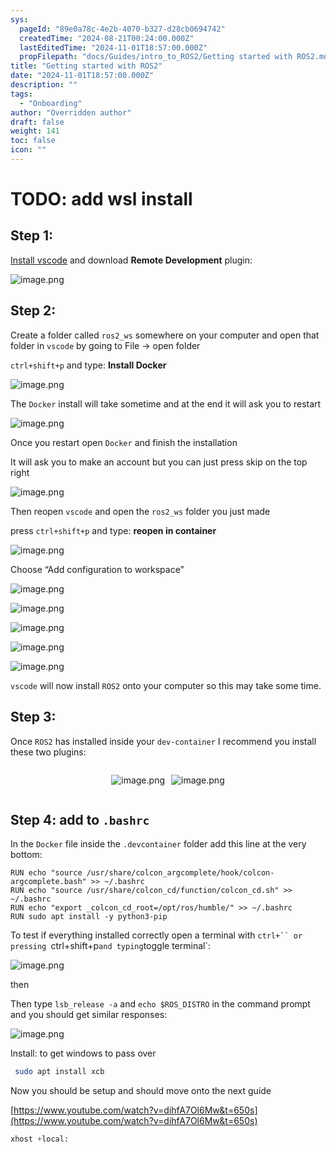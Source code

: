 ```yaml
---
sys:
  pageId: "89e0a78c-4e2b-4070-b327-d28cb0694742"
  createdTime: "2024-08-21T00:24:00.000Z"
  lastEditedTime: "2024-11-01T18:57:00.000Z"
  propFilepath: "docs/Guides/intro_to_ROS2/Getting started with ROS2.md"
title: "Getting started with ROS2"
date: "2024-11-01T18:57:00.000Z"
description: ""
tags:
  - "Onboarding"
author: "Overridden author"
draft: false
weight: 141
toc: false
icon: ""
---
```


# TODO: add wsl install

## Step 1:

[Install vscode](https://code.visualstudio.com/download) and download **Remote Development** plugin:

![image.png](https://prod-files-secure.s3.us-west-2.amazonaws.com/d518164a-d88e-44d1-a4ee-3adb3bd8bce0/efb52993-1881-4a40-b95e-6f020334f022/image.png?X-Amz-Algorithm=AWS4-HMAC-SHA256&X-Amz-Content-Sha256=UNSIGNED-PAYLOAD&X-Amz-Credential=ASIAZI2LB466TYRC32H6%2F20250503%2Fus-west-2%2Fs3%2Faws4_request&X-Amz-Date=20250503T070736Z&X-Amz-Expires=3600&X-Amz-Security-Token=IQoJb3JpZ2luX2VjEEsaCXVzLXdlc3QtMiJIMEYCIQCHnuPRMR2c4siEt0aeGAXXnjzvTACWfP1C05%2FIKLX3WwIhAO%2FJCvDQnR%2BwjaRJHpJuzAxwl%2FQ%2BlnZWmQ%2BnmRwcNmvLKogECOT%2F%2F%2F%2F%2F%2F%2F%2F%2F%2FwEQABoMNjM3NDIzMTgzODA1IgwZLmCGyh0A5npguXoq3AMNH%2BiL5KagVzHA8UIZ6HF1rqFNS89RVethg6LqvqUUCI5g1evVKJFXkcTLxUjCdLqt2f7twfANlM17vG66WCSJb10Gm7GtkDiuHoEbACtk9Wva2fsmNvXyVByyqzN02N7yWCPhj44n8%2FQU9X9mfR8HxIQOMQrG1IVQJpCKTuaNKyEyz%2BiNG9oRRysSmLDQp0gaUieoybQ1YJLnmDPoUj%2BZNJM8qgYyPODQobb5D6J3HQCfW0TOx8lHAsq50SPrEtxYpEXPVRPvzZEFGHVpUM7ZPyxc0SUHen1DXEwu%2BX7z44ywz6srS0X5yYw9eTRdAJxME7rrxB4boDrRBMNvx%2BRlVV38Qd7coDzmc2YiF4%2BOYuH4Z16Etmabd%2BTKxsIgGPy4LFSJmSrp85bMG%2BO7zzVXeSL2RZTU2JIRUTvMZKZ8JT%2BRhE5EK6X5dBghwfogeUHZl95udq%2FPmiZR3djf6MOJ1DejvKe6CvhlR9eFC0nhEs5hOm3Tt%2F4u5ETQtHcIqsHytx%2BhB2n4QadeC3wt5QjlUZ86xtWiwsfg70qShJPTQY4lHQI96oZS6WkBHuUaATS9CjjAvo5lHYixTL8hbtzP14imn0ptWgzHYV%2Fcuv48Nz4fcpQF%2F3FO1FmrfTDwhtbABjqkAZCnaxQaiyMxnIJGk6%2Bsirka%2F8g8Tsr5qCSqkwkQTVhh8trJevoHXRLyIR1ITvKLzH5XwAWsVhAtW7VhtBj5fylliwIWxgqB1Rtfeg6uS4ZpzKDscAC5RAF0%2BsS4GJBP3it2zC2nISDaZCk5ehVEDxrwC80L6P5zEWh%2B1jB%2B%2Bw8SrmQhGNuI7MysN7TrOBOo4%2BxP%2BA0iVOrABvfGC6DS7DB3wiP%2B&X-Amz-Signature=1fff24dc1a00e0d8b0c03f838a89a4db1769edb1a58355f1fd8f9b9d32c215d9&X-Amz-SignedHeaders=host&x-id=GetObject)

## Step 2:

Create a folder called `ros2_ws` somewhere on your computer and open that folder in `vscode` by going to File → open folder 

`ctrl+shift+p` and type: **Install Docker**

![image.png](https://prod-files-secure.s3.us-west-2.amazonaws.com/d518164a-d88e-44d1-a4ee-3adb3bd8bce0/2269dc0e-1cd5-47ff-bceb-c04ad9b2eab0/image.png?X-Amz-Algorithm=AWS4-HMAC-SHA256&X-Amz-Content-Sha256=UNSIGNED-PAYLOAD&X-Amz-Credential=ASIAZI2LB466TYRC32H6%2F20250503%2Fus-west-2%2Fs3%2Faws4_request&X-Amz-Date=20250503T070736Z&X-Amz-Expires=3600&X-Amz-Security-Token=IQoJb3JpZ2luX2VjEEsaCXVzLXdlc3QtMiJIMEYCIQCHnuPRMR2c4siEt0aeGAXXnjzvTACWfP1C05%2FIKLX3WwIhAO%2FJCvDQnR%2BwjaRJHpJuzAxwl%2FQ%2BlnZWmQ%2BnmRwcNmvLKogECOT%2F%2F%2F%2F%2F%2F%2F%2F%2F%2FwEQABoMNjM3NDIzMTgzODA1IgwZLmCGyh0A5npguXoq3AMNH%2BiL5KagVzHA8UIZ6HF1rqFNS89RVethg6LqvqUUCI5g1evVKJFXkcTLxUjCdLqt2f7twfANlM17vG66WCSJb10Gm7GtkDiuHoEbACtk9Wva2fsmNvXyVByyqzN02N7yWCPhj44n8%2FQU9X9mfR8HxIQOMQrG1IVQJpCKTuaNKyEyz%2BiNG9oRRysSmLDQp0gaUieoybQ1YJLnmDPoUj%2BZNJM8qgYyPODQobb5D6J3HQCfW0TOx8lHAsq50SPrEtxYpEXPVRPvzZEFGHVpUM7ZPyxc0SUHen1DXEwu%2BX7z44ywz6srS0X5yYw9eTRdAJxME7rrxB4boDrRBMNvx%2BRlVV38Qd7coDzmc2YiF4%2BOYuH4Z16Etmabd%2BTKxsIgGPy4LFSJmSrp85bMG%2BO7zzVXeSL2RZTU2JIRUTvMZKZ8JT%2BRhE5EK6X5dBghwfogeUHZl95udq%2FPmiZR3djf6MOJ1DejvKe6CvhlR9eFC0nhEs5hOm3Tt%2F4u5ETQtHcIqsHytx%2BhB2n4QadeC3wt5QjlUZ86xtWiwsfg70qShJPTQY4lHQI96oZS6WkBHuUaATS9CjjAvo5lHYixTL8hbtzP14imn0ptWgzHYV%2Fcuv48Nz4fcpQF%2F3FO1FmrfTDwhtbABjqkAZCnaxQaiyMxnIJGk6%2Bsirka%2F8g8Tsr5qCSqkwkQTVhh8trJevoHXRLyIR1ITvKLzH5XwAWsVhAtW7VhtBj5fylliwIWxgqB1Rtfeg6uS4ZpzKDscAC5RAF0%2BsS4GJBP3it2zC2nISDaZCk5ehVEDxrwC80L6P5zEWh%2B1jB%2B%2Bw8SrmQhGNuI7MysN7TrOBOo4%2BxP%2BA0iVOrABvfGC6DS7DB3wiP%2B&X-Amz-Signature=14cce42e547735fe139d89b5063e57ae4d7ddf10f5169e38193d843c8f3bba03&X-Amz-SignedHeaders=host&x-id=GetObject)

The `Docker` install will take sometime and at the end it will ask you to restart

![image.png](https://prod-files-secure.s3.us-west-2.amazonaws.com/d518164a-d88e-44d1-a4ee-3adb3bd8bce0/ed233f78-be33-4b1f-b89c-9c346c0e961e/image.png?X-Amz-Algorithm=AWS4-HMAC-SHA256&X-Amz-Content-Sha256=UNSIGNED-PAYLOAD&X-Amz-Credential=ASIAZI2LB466TYRC32H6%2F20250503%2Fus-west-2%2Fs3%2Faws4_request&X-Amz-Date=20250503T070736Z&X-Amz-Expires=3600&X-Amz-Security-Token=IQoJb3JpZ2luX2VjEEsaCXVzLXdlc3QtMiJIMEYCIQCHnuPRMR2c4siEt0aeGAXXnjzvTACWfP1C05%2FIKLX3WwIhAO%2FJCvDQnR%2BwjaRJHpJuzAxwl%2FQ%2BlnZWmQ%2BnmRwcNmvLKogECOT%2F%2F%2F%2F%2F%2F%2F%2F%2F%2FwEQABoMNjM3NDIzMTgzODA1IgwZLmCGyh0A5npguXoq3AMNH%2BiL5KagVzHA8UIZ6HF1rqFNS89RVethg6LqvqUUCI5g1evVKJFXkcTLxUjCdLqt2f7twfANlM17vG66WCSJb10Gm7GtkDiuHoEbACtk9Wva2fsmNvXyVByyqzN02N7yWCPhj44n8%2FQU9X9mfR8HxIQOMQrG1IVQJpCKTuaNKyEyz%2BiNG9oRRysSmLDQp0gaUieoybQ1YJLnmDPoUj%2BZNJM8qgYyPODQobb5D6J3HQCfW0TOx8lHAsq50SPrEtxYpEXPVRPvzZEFGHVpUM7ZPyxc0SUHen1DXEwu%2BX7z44ywz6srS0X5yYw9eTRdAJxME7rrxB4boDrRBMNvx%2BRlVV38Qd7coDzmc2YiF4%2BOYuH4Z16Etmabd%2BTKxsIgGPy4LFSJmSrp85bMG%2BO7zzVXeSL2RZTU2JIRUTvMZKZ8JT%2BRhE5EK6X5dBghwfogeUHZl95udq%2FPmiZR3djf6MOJ1DejvKe6CvhlR9eFC0nhEs5hOm3Tt%2F4u5ETQtHcIqsHytx%2BhB2n4QadeC3wt5QjlUZ86xtWiwsfg70qShJPTQY4lHQI96oZS6WkBHuUaATS9CjjAvo5lHYixTL8hbtzP14imn0ptWgzHYV%2Fcuv48Nz4fcpQF%2F3FO1FmrfTDwhtbABjqkAZCnaxQaiyMxnIJGk6%2Bsirka%2F8g8Tsr5qCSqkwkQTVhh8trJevoHXRLyIR1ITvKLzH5XwAWsVhAtW7VhtBj5fylliwIWxgqB1Rtfeg6uS4ZpzKDscAC5RAF0%2BsS4GJBP3it2zC2nISDaZCk5ehVEDxrwC80L6P5zEWh%2B1jB%2B%2Bw8SrmQhGNuI7MysN7TrOBOo4%2BxP%2BA0iVOrABvfGC6DS7DB3wiP%2B&X-Amz-Signature=d413b1ba6b421f0c22cf05a02107e74eb0ea7ffa5a7b51a03be473fc927e0ed2&X-Amz-SignedHeaders=host&x-id=GetObject)

Once you restart open `Docker` and finish the installation

It will ask you to make an account but you can just press skip on the top right

![image.png](https://prod-files-secure.s3.us-west-2.amazonaws.com/d518164a-d88e-44d1-a4ee-3adb3bd8bce0/21010ad9-1659-4fd9-9f59-9932a09b2a3d/image.png?X-Amz-Algorithm=AWS4-HMAC-SHA256&X-Amz-Content-Sha256=UNSIGNED-PAYLOAD&X-Amz-Credential=ASIAZI2LB466TYRC32H6%2F20250503%2Fus-west-2%2Fs3%2Faws4_request&X-Amz-Date=20250503T070736Z&X-Amz-Expires=3600&X-Amz-Security-Token=IQoJb3JpZ2luX2VjEEsaCXVzLXdlc3QtMiJIMEYCIQCHnuPRMR2c4siEt0aeGAXXnjzvTACWfP1C05%2FIKLX3WwIhAO%2FJCvDQnR%2BwjaRJHpJuzAxwl%2FQ%2BlnZWmQ%2BnmRwcNmvLKogECOT%2F%2F%2F%2F%2F%2F%2F%2F%2F%2FwEQABoMNjM3NDIzMTgzODA1IgwZLmCGyh0A5npguXoq3AMNH%2BiL5KagVzHA8UIZ6HF1rqFNS89RVethg6LqvqUUCI5g1evVKJFXkcTLxUjCdLqt2f7twfANlM17vG66WCSJb10Gm7GtkDiuHoEbACtk9Wva2fsmNvXyVByyqzN02N7yWCPhj44n8%2FQU9X9mfR8HxIQOMQrG1IVQJpCKTuaNKyEyz%2BiNG9oRRysSmLDQp0gaUieoybQ1YJLnmDPoUj%2BZNJM8qgYyPODQobb5D6J3HQCfW0TOx8lHAsq50SPrEtxYpEXPVRPvzZEFGHVpUM7ZPyxc0SUHen1DXEwu%2BX7z44ywz6srS0X5yYw9eTRdAJxME7rrxB4boDrRBMNvx%2BRlVV38Qd7coDzmc2YiF4%2BOYuH4Z16Etmabd%2BTKxsIgGPy4LFSJmSrp85bMG%2BO7zzVXeSL2RZTU2JIRUTvMZKZ8JT%2BRhE5EK6X5dBghwfogeUHZl95udq%2FPmiZR3djf6MOJ1DejvKe6CvhlR9eFC0nhEs5hOm3Tt%2F4u5ETQtHcIqsHytx%2BhB2n4QadeC3wt5QjlUZ86xtWiwsfg70qShJPTQY4lHQI96oZS6WkBHuUaATS9CjjAvo5lHYixTL8hbtzP14imn0ptWgzHYV%2Fcuv48Nz4fcpQF%2F3FO1FmrfTDwhtbABjqkAZCnaxQaiyMxnIJGk6%2Bsirka%2F8g8Tsr5qCSqkwkQTVhh8trJevoHXRLyIR1ITvKLzH5XwAWsVhAtW7VhtBj5fylliwIWxgqB1Rtfeg6uS4ZpzKDscAC5RAF0%2BsS4GJBP3it2zC2nISDaZCk5ehVEDxrwC80L6P5zEWh%2B1jB%2B%2Bw8SrmQhGNuI7MysN7TrOBOo4%2BxP%2BA0iVOrABvfGC6DS7DB3wiP%2B&X-Amz-Signature=fe2ab5b870a7a2c7b1223bc5a3286f10b8be5101f7429411d47b3c21611ef166&X-Amz-SignedHeaders=host&x-id=GetObject)

Then reopen `vscode` and open the `ros2_ws` folder you just made

press `ctrl+shift+p` and type: **reopen in container**

![image.png](https://prod-files-secure.s3.us-west-2.amazonaws.com/d518164a-d88e-44d1-a4ee-3adb3bd8bce0/4e93b8c2-41ad-488c-8095-c74205196118/image.png?X-Amz-Algorithm=AWS4-HMAC-SHA256&X-Amz-Content-Sha256=UNSIGNED-PAYLOAD&X-Amz-Credential=ASIAZI2LB466TYRC32H6%2F20250503%2Fus-west-2%2Fs3%2Faws4_request&X-Amz-Date=20250503T070736Z&X-Amz-Expires=3600&X-Amz-Security-Token=IQoJb3JpZ2luX2VjEEsaCXVzLXdlc3QtMiJIMEYCIQCHnuPRMR2c4siEt0aeGAXXnjzvTACWfP1C05%2FIKLX3WwIhAO%2FJCvDQnR%2BwjaRJHpJuzAxwl%2FQ%2BlnZWmQ%2BnmRwcNmvLKogECOT%2F%2F%2F%2F%2F%2F%2F%2F%2F%2FwEQABoMNjM3NDIzMTgzODA1IgwZLmCGyh0A5npguXoq3AMNH%2BiL5KagVzHA8UIZ6HF1rqFNS89RVethg6LqvqUUCI5g1evVKJFXkcTLxUjCdLqt2f7twfANlM17vG66WCSJb10Gm7GtkDiuHoEbACtk9Wva2fsmNvXyVByyqzN02N7yWCPhj44n8%2FQU9X9mfR8HxIQOMQrG1IVQJpCKTuaNKyEyz%2BiNG9oRRysSmLDQp0gaUieoybQ1YJLnmDPoUj%2BZNJM8qgYyPODQobb5D6J3HQCfW0TOx8lHAsq50SPrEtxYpEXPVRPvzZEFGHVpUM7ZPyxc0SUHen1DXEwu%2BX7z44ywz6srS0X5yYw9eTRdAJxME7rrxB4boDrRBMNvx%2BRlVV38Qd7coDzmc2YiF4%2BOYuH4Z16Etmabd%2BTKxsIgGPy4LFSJmSrp85bMG%2BO7zzVXeSL2RZTU2JIRUTvMZKZ8JT%2BRhE5EK6X5dBghwfogeUHZl95udq%2FPmiZR3djf6MOJ1DejvKe6CvhlR9eFC0nhEs5hOm3Tt%2F4u5ETQtHcIqsHytx%2BhB2n4QadeC3wt5QjlUZ86xtWiwsfg70qShJPTQY4lHQI96oZS6WkBHuUaATS9CjjAvo5lHYixTL8hbtzP14imn0ptWgzHYV%2Fcuv48Nz4fcpQF%2F3FO1FmrfTDwhtbABjqkAZCnaxQaiyMxnIJGk6%2Bsirka%2F8g8Tsr5qCSqkwkQTVhh8trJevoHXRLyIR1ITvKLzH5XwAWsVhAtW7VhtBj5fylliwIWxgqB1Rtfeg6uS4ZpzKDscAC5RAF0%2BsS4GJBP3it2zC2nISDaZCk5ehVEDxrwC80L6P5zEWh%2B1jB%2B%2Bw8SrmQhGNuI7MysN7TrOBOo4%2BxP%2BA0iVOrABvfGC6DS7DB3wiP%2B&X-Amz-Signature=6e51072188b24ad9b28e64dd9fbc8f72e737e01614e5a8eb6d8fea01647b0153&X-Amz-SignedHeaders=host&x-id=GetObject)

Choose “Add configuration to workspace”

![image.png](https://prod-files-secure.s3.us-west-2.amazonaws.com/d518164a-d88e-44d1-a4ee-3adb3bd8bce0/9560b282-5060-4989-ba37-97e7b2c22476/image.png?X-Amz-Algorithm=AWS4-HMAC-SHA256&X-Amz-Content-Sha256=UNSIGNED-PAYLOAD&X-Amz-Credential=ASIAZI2LB466TYRC32H6%2F20250503%2Fus-west-2%2Fs3%2Faws4_request&X-Amz-Date=20250503T070736Z&X-Amz-Expires=3600&X-Amz-Security-Token=IQoJb3JpZ2luX2VjEEsaCXVzLXdlc3QtMiJIMEYCIQCHnuPRMR2c4siEt0aeGAXXnjzvTACWfP1C05%2FIKLX3WwIhAO%2FJCvDQnR%2BwjaRJHpJuzAxwl%2FQ%2BlnZWmQ%2BnmRwcNmvLKogECOT%2F%2F%2F%2F%2F%2F%2F%2F%2F%2FwEQABoMNjM3NDIzMTgzODA1IgwZLmCGyh0A5npguXoq3AMNH%2BiL5KagVzHA8UIZ6HF1rqFNS89RVethg6LqvqUUCI5g1evVKJFXkcTLxUjCdLqt2f7twfANlM17vG66WCSJb10Gm7GtkDiuHoEbACtk9Wva2fsmNvXyVByyqzN02N7yWCPhj44n8%2FQU9X9mfR8HxIQOMQrG1IVQJpCKTuaNKyEyz%2BiNG9oRRysSmLDQp0gaUieoybQ1YJLnmDPoUj%2BZNJM8qgYyPODQobb5D6J3HQCfW0TOx8lHAsq50SPrEtxYpEXPVRPvzZEFGHVpUM7ZPyxc0SUHen1DXEwu%2BX7z44ywz6srS0X5yYw9eTRdAJxME7rrxB4boDrRBMNvx%2BRlVV38Qd7coDzmc2YiF4%2BOYuH4Z16Etmabd%2BTKxsIgGPy4LFSJmSrp85bMG%2BO7zzVXeSL2RZTU2JIRUTvMZKZ8JT%2BRhE5EK6X5dBghwfogeUHZl95udq%2FPmiZR3djf6MOJ1DejvKe6CvhlR9eFC0nhEs5hOm3Tt%2F4u5ETQtHcIqsHytx%2BhB2n4QadeC3wt5QjlUZ86xtWiwsfg70qShJPTQY4lHQI96oZS6WkBHuUaATS9CjjAvo5lHYixTL8hbtzP14imn0ptWgzHYV%2Fcuv48Nz4fcpQF%2F3FO1FmrfTDwhtbABjqkAZCnaxQaiyMxnIJGk6%2Bsirka%2F8g8Tsr5qCSqkwkQTVhh8trJevoHXRLyIR1ITvKLzH5XwAWsVhAtW7VhtBj5fylliwIWxgqB1Rtfeg6uS4ZpzKDscAC5RAF0%2BsS4GJBP3it2zC2nISDaZCk5ehVEDxrwC80L6P5zEWh%2B1jB%2B%2Bw8SrmQhGNuI7MysN7TrOBOo4%2BxP%2BA0iVOrABvfGC6DS7DB3wiP%2B&X-Amz-Signature=d7147ed08fdcc4a91e6509f690001335157bdc38edeb2b53c8dbb189274ab154&X-Amz-SignedHeaders=host&x-id=GetObject)

![image.png](https://prod-files-secure.s3.us-west-2.amazonaws.com/d518164a-d88e-44d1-a4ee-3adb3bd8bce0/2ee63f81-886b-48e8-a553-dc6e5eac99e4/image.png?X-Amz-Algorithm=AWS4-HMAC-SHA256&X-Amz-Content-Sha256=UNSIGNED-PAYLOAD&X-Amz-Credential=ASIAZI2LB466TYRC32H6%2F20250503%2Fus-west-2%2Fs3%2Faws4_request&X-Amz-Date=20250503T070736Z&X-Amz-Expires=3600&X-Amz-Security-Token=IQoJb3JpZ2luX2VjEEsaCXVzLXdlc3QtMiJIMEYCIQCHnuPRMR2c4siEt0aeGAXXnjzvTACWfP1C05%2FIKLX3WwIhAO%2FJCvDQnR%2BwjaRJHpJuzAxwl%2FQ%2BlnZWmQ%2BnmRwcNmvLKogECOT%2F%2F%2F%2F%2F%2F%2F%2F%2F%2FwEQABoMNjM3NDIzMTgzODA1IgwZLmCGyh0A5npguXoq3AMNH%2BiL5KagVzHA8UIZ6HF1rqFNS89RVethg6LqvqUUCI5g1evVKJFXkcTLxUjCdLqt2f7twfANlM17vG66WCSJb10Gm7GtkDiuHoEbACtk9Wva2fsmNvXyVByyqzN02N7yWCPhj44n8%2FQU9X9mfR8HxIQOMQrG1IVQJpCKTuaNKyEyz%2BiNG9oRRysSmLDQp0gaUieoybQ1YJLnmDPoUj%2BZNJM8qgYyPODQobb5D6J3HQCfW0TOx8lHAsq50SPrEtxYpEXPVRPvzZEFGHVpUM7ZPyxc0SUHen1DXEwu%2BX7z44ywz6srS0X5yYw9eTRdAJxME7rrxB4boDrRBMNvx%2BRlVV38Qd7coDzmc2YiF4%2BOYuH4Z16Etmabd%2BTKxsIgGPy4LFSJmSrp85bMG%2BO7zzVXeSL2RZTU2JIRUTvMZKZ8JT%2BRhE5EK6X5dBghwfogeUHZl95udq%2FPmiZR3djf6MOJ1DejvKe6CvhlR9eFC0nhEs5hOm3Tt%2F4u5ETQtHcIqsHytx%2BhB2n4QadeC3wt5QjlUZ86xtWiwsfg70qShJPTQY4lHQI96oZS6WkBHuUaATS9CjjAvo5lHYixTL8hbtzP14imn0ptWgzHYV%2Fcuv48Nz4fcpQF%2F3FO1FmrfTDwhtbABjqkAZCnaxQaiyMxnIJGk6%2Bsirka%2F8g8Tsr5qCSqkwkQTVhh8trJevoHXRLyIR1ITvKLzH5XwAWsVhAtW7VhtBj5fylliwIWxgqB1Rtfeg6uS4ZpzKDscAC5RAF0%2BsS4GJBP3it2zC2nISDaZCk5ehVEDxrwC80L6P5zEWh%2B1jB%2B%2Bw8SrmQhGNuI7MysN7TrOBOo4%2BxP%2BA0iVOrABvfGC6DS7DB3wiP%2B&X-Amz-Signature=8d585c71a194658a434bfaffc0f86000759c08580bf6e5a01cfa3fce29d68ad3&X-Amz-SignedHeaders=host&x-id=GetObject)

![image.png](https://prod-files-secure.s3.us-west-2.amazonaws.com/d518164a-d88e-44d1-a4ee-3adb3bd8bce0/ae1580b2-b048-407e-aed9-b584224a7a04/image.png?X-Amz-Algorithm=AWS4-HMAC-SHA256&X-Amz-Content-Sha256=UNSIGNED-PAYLOAD&X-Amz-Credential=ASIAZI2LB466TYRC32H6%2F20250503%2Fus-west-2%2Fs3%2Faws4_request&X-Amz-Date=20250503T070736Z&X-Amz-Expires=3600&X-Amz-Security-Token=IQoJb3JpZ2luX2VjEEsaCXVzLXdlc3QtMiJIMEYCIQCHnuPRMR2c4siEt0aeGAXXnjzvTACWfP1C05%2FIKLX3WwIhAO%2FJCvDQnR%2BwjaRJHpJuzAxwl%2FQ%2BlnZWmQ%2BnmRwcNmvLKogECOT%2F%2F%2F%2F%2F%2F%2F%2F%2F%2FwEQABoMNjM3NDIzMTgzODA1IgwZLmCGyh0A5npguXoq3AMNH%2BiL5KagVzHA8UIZ6HF1rqFNS89RVethg6LqvqUUCI5g1evVKJFXkcTLxUjCdLqt2f7twfANlM17vG66WCSJb10Gm7GtkDiuHoEbACtk9Wva2fsmNvXyVByyqzN02N7yWCPhj44n8%2FQU9X9mfR8HxIQOMQrG1IVQJpCKTuaNKyEyz%2BiNG9oRRysSmLDQp0gaUieoybQ1YJLnmDPoUj%2BZNJM8qgYyPODQobb5D6J3HQCfW0TOx8lHAsq50SPrEtxYpEXPVRPvzZEFGHVpUM7ZPyxc0SUHen1DXEwu%2BX7z44ywz6srS0X5yYw9eTRdAJxME7rrxB4boDrRBMNvx%2BRlVV38Qd7coDzmc2YiF4%2BOYuH4Z16Etmabd%2BTKxsIgGPy4LFSJmSrp85bMG%2BO7zzVXeSL2RZTU2JIRUTvMZKZ8JT%2BRhE5EK6X5dBghwfogeUHZl95udq%2FPmiZR3djf6MOJ1DejvKe6CvhlR9eFC0nhEs5hOm3Tt%2F4u5ETQtHcIqsHytx%2BhB2n4QadeC3wt5QjlUZ86xtWiwsfg70qShJPTQY4lHQI96oZS6WkBHuUaATS9CjjAvo5lHYixTL8hbtzP14imn0ptWgzHYV%2Fcuv48Nz4fcpQF%2F3FO1FmrfTDwhtbABjqkAZCnaxQaiyMxnIJGk6%2Bsirka%2F8g8Tsr5qCSqkwkQTVhh8trJevoHXRLyIR1ITvKLzH5XwAWsVhAtW7VhtBj5fylliwIWxgqB1Rtfeg6uS4ZpzKDscAC5RAF0%2BsS4GJBP3it2zC2nISDaZCk5ehVEDxrwC80L6P5zEWh%2B1jB%2B%2Bw8SrmQhGNuI7MysN7TrOBOo4%2BxP%2BA0iVOrABvfGC6DS7DB3wiP%2B&X-Amz-Signature=0ee7ce30fa18fc893d3bbdf684e012c750b1d5de78b5ab19b16ed540a66a469e&X-Amz-SignedHeaders=host&x-id=GetObject)

![image.png](https://prod-files-secure.s3.us-west-2.amazonaws.com/d518164a-d88e-44d1-a4ee-3adb3bd8bce0/53255b28-f75e-430f-b9e3-c0ac8577e42b/image.png?X-Amz-Algorithm=AWS4-HMAC-SHA256&X-Amz-Content-Sha256=UNSIGNED-PAYLOAD&X-Amz-Credential=ASIAZI2LB466TYRC32H6%2F20250503%2Fus-west-2%2Fs3%2Faws4_request&X-Amz-Date=20250503T070736Z&X-Amz-Expires=3600&X-Amz-Security-Token=IQoJb3JpZ2luX2VjEEsaCXVzLXdlc3QtMiJIMEYCIQCHnuPRMR2c4siEt0aeGAXXnjzvTACWfP1C05%2FIKLX3WwIhAO%2FJCvDQnR%2BwjaRJHpJuzAxwl%2FQ%2BlnZWmQ%2BnmRwcNmvLKogECOT%2F%2F%2F%2F%2F%2F%2F%2F%2F%2FwEQABoMNjM3NDIzMTgzODA1IgwZLmCGyh0A5npguXoq3AMNH%2BiL5KagVzHA8UIZ6HF1rqFNS89RVethg6LqvqUUCI5g1evVKJFXkcTLxUjCdLqt2f7twfANlM17vG66WCSJb10Gm7GtkDiuHoEbACtk9Wva2fsmNvXyVByyqzN02N7yWCPhj44n8%2FQU9X9mfR8HxIQOMQrG1IVQJpCKTuaNKyEyz%2BiNG9oRRysSmLDQp0gaUieoybQ1YJLnmDPoUj%2BZNJM8qgYyPODQobb5D6J3HQCfW0TOx8lHAsq50SPrEtxYpEXPVRPvzZEFGHVpUM7ZPyxc0SUHen1DXEwu%2BX7z44ywz6srS0X5yYw9eTRdAJxME7rrxB4boDrRBMNvx%2BRlVV38Qd7coDzmc2YiF4%2BOYuH4Z16Etmabd%2BTKxsIgGPy4LFSJmSrp85bMG%2BO7zzVXeSL2RZTU2JIRUTvMZKZ8JT%2BRhE5EK6X5dBghwfogeUHZl95udq%2FPmiZR3djf6MOJ1DejvKe6CvhlR9eFC0nhEs5hOm3Tt%2F4u5ETQtHcIqsHytx%2BhB2n4QadeC3wt5QjlUZ86xtWiwsfg70qShJPTQY4lHQI96oZS6WkBHuUaATS9CjjAvo5lHYixTL8hbtzP14imn0ptWgzHYV%2Fcuv48Nz4fcpQF%2F3FO1FmrfTDwhtbABjqkAZCnaxQaiyMxnIJGk6%2Bsirka%2F8g8Tsr5qCSqkwkQTVhh8trJevoHXRLyIR1ITvKLzH5XwAWsVhAtW7VhtBj5fylliwIWxgqB1Rtfeg6uS4ZpzKDscAC5RAF0%2BsS4GJBP3it2zC2nISDaZCk5ehVEDxrwC80L6P5zEWh%2B1jB%2B%2Bw8SrmQhGNuI7MysN7TrOBOo4%2BxP%2BA0iVOrABvfGC6DS7DB3wiP%2B&X-Amz-Signature=ac1a282705c97bbf4637bacd41d6906065a78fd644dcb790704bbcd2a44ee10f&X-Amz-SignedHeaders=host&x-id=GetObject)

![image.png](https://prod-files-secure.s3.us-west-2.amazonaws.com/d518164a-d88e-44d1-a4ee-3adb3bd8bce0/7c562767-5af9-4ffb-97d1-327bcdf4ee00/image.png?X-Amz-Algorithm=AWS4-HMAC-SHA256&X-Amz-Content-Sha256=UNSIGNED-PAYLOAD&X-Amz-Credential=ASIAZI2LB466TYRC32H6%2F20250503%2Fus-west-2%2Fs3%2Faws4_request&X-Amz-Date=20250503T070736Z&X-Amz-Expires=3600&X-Amz-Security-Token=IQoJb3JpZ2luX2VjEEsaCXVzLXdlc3QtMiJIMEYCIQCHnuPRMR2c4siEt0aeGAXXnjzvTACWfP1C05%2FIKLX3WwIhAO%2FJCvDQnR%2BwjaRJHpJuzAxwl%2FQ%2BlnZWmQ%2BnmRwcNmvLKogECOT%2F%2F%2F%2F%2F%2F%2F%2F%2F%2FwEQABoMNjM3NDIzMTgzODA1IgwZLmCGyh0A5npguXoq3AMNH%2BiL5KagVzHA8UIZ6HF1rqFNS89RVethg6LqvqUUCI5g1evVKJFXkcTLxUjCdLqt2f7twfANlM17vG66WCSJb10Gm7GtkDiuHoEbACtk9Wva2fsmNvXyVByyqzN02N7yWCPhj44n8%2FQU9X9mfR8HxIQOMQrG1IVQJpCKTuaNKyEyz%2BiNG9oRRysSmLDQp0gaUieoybQ1YJLnmDPoUj%2BZNJM8qgYyPODQobb5D6J3HQCfW0TOx8lHAsq50SPrEtxYpEXPVRPvzZEFGHVpUM7ZPyxc0SUHen1DXEwu%2BX7z44ywz6srS0X5yYw9eTRdAJxME7rrxB4boDrRBMNvx%2BRlVV38Qd7coDzmc2YiF4%2BOYuH4Z16Etmabd%2BTKxsIgGPy4LFSJmSrp85bMG%2BO7zzVXeSL2RZTU2JIRUTvMZKZ8JT%2BRhE5EK6X5dBghwfogeUHZl95udq%2FPmiZR3djf6MOJ1DejvKe6CvhlR9eFC0nhEs5hOm3Tt%2F4u5ETQtHcIqsHytx%2BhB2n4QadeC3wt5QjlUZ86xtWiwsfg70qShJPTQY4lHQI96oZS6WkBHuUaATS9CjjAvo5lHYixTL8hbtzP14imn0ptWgzHYV%2Fcuv48Nz4fcpQF%2F3FO1FmrfTDwhtbABjqkAZCnaxQaiyMxnIJGk6%2Bsirka%2F8g8Tsr5qCSqkwkQTVhh8trJevoHXRLyIR1ITvKLzH5XwAWsVhAtW7VhtBj5fylliwIWxgqB1Rtfeg6uS4ZpzKDscAC5RAF0%2BsS4GJBP3it2zC2nISDaZCk5ehVEDxrwC80L6P5zEWh%2B1jB%2B%2Bw8SrmQhGNuI7MysN7TrOBOo4%2BxP%2BA0iVOrABvfGC6DS7DB3wiP%2B&X-Amz-Signature=4dfbe4f3bd73ccdd04406acd7582a7a438680e2b42a954e4bd2aacfe455d6feb&X-Amz-SignedHeaders=host&x-id=GetObject)

`vscode` will now install `ROS2` onto your computer so this may take some time.

## Step 3:

Once `ROS2` has installed inside your `dev-container` I recommend you install these two plugins:

<div style="display: flex;flex-direction: row; column-gap:10px; max-width: 630px;justify-content: center;">
<div>

![image.png](https://prod-files-secure.s3.us-west-2.amazonaws.com/d518164a-d88e-44d1-a4ee-3adb3bd8bce0/3fc3d550-5a54-4ba1-ba6b-faa01cdb7369/image.png?X-Amz-Algorithm=AWS4-HMAC-SHA256&X-Amz-Content-Sha256=UNSIGNED-PAYLOAD&X-Amz-Credential=ASIAZI2LB466RO3LG45T%2F20250503%2Fus-west-2%2Fs3%2Faws4_request&X-Amz-Date=20250503T070742Z&X-Amz-Expires=3600&X-Amz-Security-Token=IQoJb3JpZ2luX2VjEEsaCXVzLXdlc3QtMiJHMEUCIDqnlrJHzCMu%2FtSI4ghbqQno0mS6hco%2B9ey6sbAKN6C%2BAiEAmP1I3PLCx8DhGZfQ12ud25DV2lCdE9dd7OGvHzx5TKsqiAQI5P%2F%2F%2F%2F%2F%2F%2F%2F%2F%2FARAAGgw2Mzc0MjMxODM4MDUiDB1zA%2FkcZNOVm%2F69%2ByrcA8B%2BR5kryn0aLVOJIrxUML%2F%2BvCs0XGe6Ob%2FCxwd16KQES6a8oOezbn5yqP448uKjj8yVxFwjJrbP%2BabtkTA%2FQEvFOgkZi0tBCrxtnUmHwqHW5VtLAemWna%2B3aWMnCLeutpa6ijziKpXrDLy105G7av%2BLp1Uz4Hz8gPnS%2FZkqBt2dcYVM7wPeY8w%2FlTXqoroxUJVFTN8dg3L8%2Fq1gCBxrbRShTsMmmSdC9b7X7bMrBxrQae3W6vGprBPuw5QK%2B0xycCxdzFCDXOLMMckDqHZ%2BgMX8bzME%2FvTTmY5cSB211TFEoh2X7pR09PdrhBWL51M7GkMDe88jwznYGcrx%2ByZ8goDYJ1fMBCZukL5RgXXOU%2Fc1HZENj%2BSPQSgZc75rYCmJT%2B%2FFmnmHhr%2BKFr8%2Fr4H0g5%2B8QGODeW5uJkjVAfYk75KqhsKAZibHQs%2FoIyz%2FF1Q%2F9WByGXICqzrLCf26x6S1CcFfXiETsO8an3rBLOBOQt%2FhG0ZVT54hKRNy4DtPtIO9pGrZhgG7Gu5SW9RFUXyQfwT9sW9J5i7dKOFG56hn3CnIksSuTcM2xGl1dT8KM32SOWuDgHbFCBRRfqCl%2BxXUeAy%2BYj15nrj9w0wOfpoY5XbfkAprEZ4SQDjoKE23MNCG1sAGOqUBB01KfnMEwqaBahrSX4z4qi1j9q8U956v7mwizCuxvO9ykRFSx9%2BQ5Pc7KEpQjQeoj8L%2Fmrx6UJfGUQajvRIQGw2JcZvuhX%2Bf4EliPlFRVpxKXrf4tmWz9Fzy%2BU5EDTGe3d38capSZ8zAAvFL3nZh5yBZ8CWVOjhtQgG0Ti2pUVjcF2r%2BB1N6Z%2FUQZ1FOfJyeRIlBQg7%2Fhm3LxBEnoEkhGMuaboEe&X-Amz-Signature=6a2e35980a597d02ce4db8b23fc667846ece2cb469982c0d9cd1b19ec9a7d664&X-Amz-SignedHeaders=host&x-id=GetObject)

</div>
<div>

![image.png](https://prod-files-secure.s3.us-west-2.amazonaws.com/d518164a-d88e-44d1-a4ee-3adb3bd8bce0/d994cc66-13c2-4093-a5a3-f84cf4601a82/image.png?X-Amz-Algorithm=AWS4-HMAC-SHA256&X-Amz-Content-Sha256=UNSIGNED-PAYLOAD&X-Amz-Credential=ASIAZI2LB4664EZPR7VE%2F20250503%2Fus-west-2%2Fs3%2Faws4_request&X-Amz-Date=20250503T070742Z&X-Amz-Expires=3600&X-Amz-Security-Token=IQoJb3JpZ2luX2VjEEsaCXVzLXdlc3QtMiJIMEYCIQD8hYtVLW7Rhk2VvMV0P16IgcECl5bBK48qoPGbhCHFkwIhAPro%2F8kwBLD1hjjRiEUByfL%2FcV6llI2woTkHCspAGD2XKogECOT%2F%2F%2F%2F%2F%2F%2F%2F%2F%2FwEQABoMNjM3NDIzMTgzODA1IgyBccYFHvsKyBwn248q3APO0mYg9L1MR1mbkZwJllVmhFFoLkcxPtqCbO2zchask2N8%2FgFDXqKZVTv8fTvBEDXaAzewFRA9%2FTiFe8CSByAm15vJGrHHcojIwCHemkpKZPDTfE0pJUQq2nN1Gro%2BvMaaI6u%2BNw87AQMMqRynP70PZke7YKou4n3hzFKmkwHOhh7sz6jLDCeXkLYCISOkGd6sOCwJXe2JcG%2B1TAGtwA9FENmu2JN1m1wYg%2B1qexJeg%2FbZzEK%2F5Oq%2FAkR2fJGHbNZdwlJ8GJUGptnN%2F5HKpKm6CDY00%2B0emCqNfPBdYZwCyQcvdFL9wjXUNItb1QdJnM%2FZj85Om8Y1HtGIZp1PDTlj4Swi0bCTPSKDCVuObdVNdlNN%2FdoV%2BOMJhiMf%2BDVGB%2BZggTYZHSKVj7jGKvwIf5N1%2B8bssSDgdedAPdj%2B0dmTkJkqN8advUF8CwiE2tnCNUrhM70ohedALkXmBtACz%2Bcbq6B%2BFKfWrwsiXxAqYyPJzCDYrcVtt7Boz6eOCpoASdyOiO0fKrxewTrm1T7ldGll5fb2%2BNcO8rqqszaZD6Rp7Ue5A9nplWk6GbSxvGej%2BMVUE3TlW7xrvW36zhvP4mYvHD%2F1MuOYXmZxdcVH95jAabYQKyQ52%2B8z%2FzUpSjD3htbABjqkAVbLaf0cOt0NrOCXw5wUKdACvmI3vHLkE6imjknbXVNyv51KJpSAE%2F6nsq09cpsjLK7X45qZHfcuSGnJofkBGDkvN5TLl1N%2FMMffVgCYoR%2F%2BisQb6cJMdODFdOIFmddxU%2F6qU0bi9bp0FlgqA%2BPSMxcOAtPP8exsmSOSCyQvzhIoqqk7ak8VOumj1z0eH96AfxckCVha9wJjUdyByQOJLau4CDM8&X-Amz-Signature=d4ab2fd4a339aa3710308b8229fb87d125677d7cb3488c9e4c7b38ab60afcc84&X-Amz-SignedHeaders=host&x-id=GetObject)

</div>
</div>

## Step 4: add to `.bashrc`

In the `Docker` file inside the `.devcontainer` folder add this line at the very bottom: 

```docker
RUN echo "source /usr/share/colcon_argcomplete/hook/colcon-argcomplete.bash" >> ~/.bashrc
RUN echo "source /usr/share/colcon_cd/function/colcon_cd.sh" >> ~/.bashrc
RUN echo "export _colcon_cd_root=/opt/ros/humble/" >> ~/.bashrc
RUN sudo apt install -y python3-pip 
```

To test if everything installed correctly open a terminal with `ctrl+`` or pressing `ctrl+shift+p` and typing `toggle terminal`:

![image.png](https://prod-files-secure.s3.us-west-2.amazonaws.com/d518164a-d88e-44d1-a4ee-3adb3bd8bce0/6a4943d8-b04e-4c02-9a58-775f3384d1a5/image.png?X-Amz-Algorithm=AWS4-HMAC-SHA256&X-Amz-Content-Sha256=UNSIGNED-PAYLOAD&X-Amz-Credential=ASIAZI2LB466TYRC32H6%2F20250503%2Fus-west-2%2Fs3%2Faws4_request&X-Amz-Date=20250503T070736Z&X-Amz-Expires=3600&X-Amz-Security-Token=IQoJb3JpZ2luX2VjEEsaCXVzLXdlc3QtMiJIMEYCIQCHnuPRMR2c4siEt0aeGAXXnjzvTACWfP1C05%2FIKLX3WwIhAO%2FJCvDQnR%2BwjaRJHpJuzAxwl%2FQ%2BlnZWmQ%2BnmRwcNmvLKogECOT%2F%2F%2F%2F%2F%2F%2F%2F%2F%2FwEQABoMNjM3NDIzMTgzODA1IgwZLmCGyh0A5npguXoq3AMNH%2BiL5KagVzHA8UIZ6HF1rqFNS89RVethg6LqvqUUCI5g1evVKJFXkcTLxUjCdLqt2f7twfANlM17vG66WCSJb10Gm7GtkDiuHoEbACtk9Wva2fsmNvXyVByyqzN02N7yWCPhj44n8%2FQU9X9mfR8HxIQOMQrG1IVQJpCKTuaNKyEyz%2BiNG9oRRysSmLDQp0gaUieoybQ1YJLnmDPoUj%2BZNJM8qgYyPODQobb5D6J3HQCfW0TOx8lHAsq50SPrEtxYpEXPVRPvzZEFGHVpUM7ZPyxc0SUHen1DXEwu%2BX7z44ywz6srS0X5yYw9eTRdAJxME7rrxB4boDrRBMNvx%2BRlVV38Qd7coDzmc2YiF4%2BOYuH4Z16Etmabd%2BTKxsIgGPy4LFSJmSrp85bMG%2BO7zzVXeSL2RZTU2JIRUTvMZKZ8JT%2BRhE5EK6X5dBghwfogeUHZl95udq%2FPmiZR3djf6MOJ1DejvKe6CvhlR9eFC0nhEs5hOm3Tt%2F4u5ETQtHcIqsHytx%2BhB2n4QadeC3wt5QjlUZ86xtWiwsfg70qShJPTQY4lHQI96oZS6WkBHuUaATS9CjjAvo5lHYixTL8hbtzP14imn0ptWgzHYV%2Fcuv48Nz4fcpQF%2F3FO1FmrfTDwhtbABjqkAZCnaxQaiyMxnIJGk6%2Bsirka%2F8g8Tsr5qCSqkwkQTVhh8trJevoHXRLyIR1ITvKLzH5XwAWsVhAtW7VhtBj5fylliwIWxgqB1Rtfeg6uS4ZpzKDscAC5RAF0%2BsS4GJBP3it2zC2nISDaZCk5ehVEDxrwC80L6P5zEWh%2B1jB%2B%2Bw8SrmQhGNuI7MysN7TrOBOo4%2BxP%2BA0iVOrABvfGC6DS7DB3wiP%2B&X-Amz-Signature=0f6bf520bee7153023be1f0631cacf688b49409e30f3f738bdd55346106bef7d&X-Amz-SignedHeaders=host&x-id=GetObject)

then 

Then type `lsb_release -a` and `echo $ROS_DISTRO` in the command prompt and you should get similar responses:

![image.png](https://prod-files-secure.s3.us-west-2.amazonaws.com/d518164a-d88e-44d1-a4ee-3adb3bd8bce0/3e635dec-a805-4e85-8b9e-d000e5b71a4e/image.png?X-Amz-Algorithm=AWS4-HMAC-SHA256&X-Amz-Content-Sha256=UNSIGNED-PAYLOAD&X-Amz-Credential=ASIAZI2LB466TYRC32H6%2F20250503%2Fus-west-2%2Fs3%2Faws4_request&X-Amz-Date=20250503T070736Z&X-Amz-Expires=3600&X-Amz-Security-Token=IQoJb3JpZ2luX2VjEEsaCXVzLXdlc3QtMiJIMEYCIQCHnuPRMR2c4siEt0aeGAXXnjzvTACWfP1C05%2FIKLX3WwIhAO%2FJCvDQnR%2BwjaRJHpJuzAxwl%2FQ%2BlnZWmQ%2BnmRwcNmvLKogECOT%2F%2F%2F%2F%2F%2F%2F%2F%2F%2FwEQABoMNjM3NDIzMTgzODA1IgwZLmCGyh0A5npguXoq3AMNH%2BiL5KagVzHA8UIZ6HF1rqFNS89RVethg6LqvqUUCI5g1evVKJFXkcTLxUjCdLqt2f7twfANlM17vG66WCSJb10Gm7GtkDiuHoEbACtk9Wva2fsmNvXyVByyqzN02N7yWCPhj44n8%2FQU9X9mfR8HxIQOMQrG1IVQJpCKTuaNKyEyz%2BiNG9oRRysSmLDQp0gaUieoybQ1YJLnmDPoUj%2BZNJM8qgYyPODQobb5D6J3HQCfW0TOx8lHAsq50SPrEtxYpEXPVRPvzZEFGHVpUM7ZPyxc0SUHen1DXEwu%2BX7z44ywz6srS0X5yYw9eTRdAJxME7rrxB4boDrRBMNvx%2BRlVV38Qd7coDzmc2YiF4%2BOYuH4Z16Etmabd%2BTKxsIgGPy4LFSJmSrp85bMG%2BO7zzVXeSL2RZTU2JIRUTvMZKZ8JT%2BRhE5EK6X5dBghwfogeUHZl95udq%2FPmiZR3djf6MOJ1DejvKe6CvhlR9eFC0nhEs5hOm3Tt%2F4u5ETQtHcIqsHytx%2BhB2n4QadeC3wt5QjlUZ86xtWiwsfg70qShJPTQY4lHQI96oZS6WkBHuUaATS9CjjAvo5lHYixTL8hbtzP14imn0ptWgzHYV%2Fcuv48Nz4fcpQF%2F3FO1FmrfTDwhtbABjqkAZCnaxQaiyMxnIJGk6%2Bsirka%2F8g8Tsr5qCSqkwkQTVhh8trJevoHXRLyIR1ITvKLzH5XwAWsVhAtW7VhtBj5fylliwIWxgqB1Rtfeg6uS4ZpzKDscAC5RAF0%2BsS4GJBP3it2zC2nISDaZCk5ehVEDxrwC80L6P5zEWh%2B1jB%2B%2Bw8SrmQhGNuI7MysN7TrOBOo4%2BxP%2BA0iVOrABvfGC6DS7DB3wiP%2B&X-Amz-Signature=921cb2443ed3c62c22ea51761e778cba0cd10e62d83ca2407bc9ad8f4dda74a5&X-Amz-SignedHeaders=host&x-id=GetObject)

Install:  to get windows to pass over

```bash
 sudo apt install xcb
```

Now you should be setup and should move onto the next guide 

[https://www.youtube.com/watch?v=dihfA7Ol6Mw&t=650s](https://www.youtube.com/watch?v=dihfA7Ol6Mw&t=650s)

```python
xhost +local:
```
